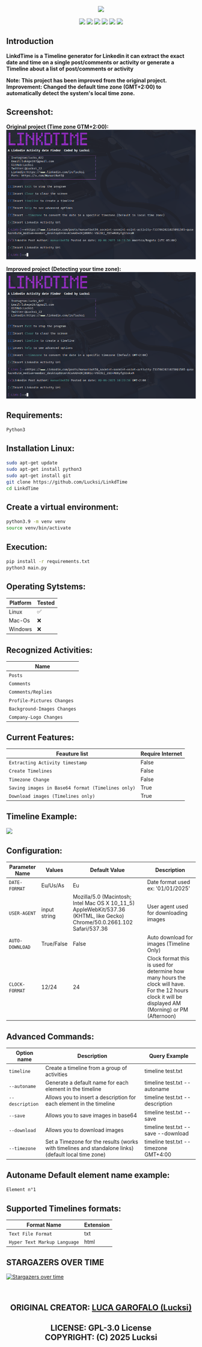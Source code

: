 <p align = "center"><img src = "Banner/Banner.png" ></p>

<p align = "center">
  <img src = "https://img.shields.io/github/stars/Lucksi/LinkdTime">
  <img src = "https://img.shields.io/github/forks/Lucksi/LinkdTime">
  <img src = "https://img.shields.io/badge/Maintained%3F-yes-green.svg">
  <img src = "https://img.shields.io/github/license/Lucksi/LinkdTime">
  <img src = "https://img.shields.io/github/repo-size/Lucksi/LinkdTime">
  <img src= "https://img.shields.io/github/languages/count/Lucksi/LinkdTime">
</p>

## Introduction

**LinkdTime is a Timeline generator for Linkedin it can extract the exact date and time on a single post/comments or activity or generate a Timeline about a list of post/comments or activity**

**Note: This project has been improved from the original project. Improvement: Changed the default time zone (GMT+2:00) to automatically detect the system's local time zone.**

## Screenshot:
**Original project (Time zone GTM+2:00):**
<img src = "Screenshots/Screenshot2.png" >

**Improved project (Detecting your time zone):**
<img src = "Screenshots/Screenshot.png" >

## Requirements:
```
Python3
```

## Installation Linux:
```bash
sudo apt-get update
sudo apt-get install python3
sudo apt-get install git
git clone https://github.com/Lucksi/LinkdTime
cd LinkdTime
```

## Create a virtual environment:
```bash
python3.9 -m venv venv                            
source venv/bin/activate
```

## Execution:
```bash
pip install -r requirements.txt
python3 main.py
```

## Operating Sytstems:

| Platform | Tested |
| ------------- | ------------- |
| Linux  | ✅ |
| Mac-Os  | ❌ |
| Windows | ❌ |


## Recognized Activities:
| Name
| -------------
| `Posts` 
| `Comments`
| `Comments/Replies`
| `Profile-Pictures Changes`
| `Background-Images Changes`
| `Company-Logo Changes`

## Current Features:
| Feauture list | Require Internet |
| ------------- | ----------------|
| `Extracting Activity timestamp`  | False
| `Create Timelines`|  False
| `Timezone Change` | False
| `Saving images in Base64 format (Timelines only)` | True
| `Download images (Timelines only)`| True

## Timeline Example:

<img src = "Screenshots/Screenshot_Timeline.png" >

## Configuration:
| Parameter Name | Values | Default Value | Description |
| ------------- | ------------- | -------------| ------------ |
| `DATE-FORMAT` | Eu/Us/As| Eu | Date format used ex: '01/01/2025'
| `USER-AGENT` | input string | Mozilla/5.0 (Macintosh; Intel Mac OS X 10_11_5) AppleWebKit/537.36 (KHTML, like Gecko) Chrome/50.0.2661.102 Safari/537.36 | User agent used for downloading images
| `AUTO-DOWNLOAD` | True/False| False | Auto download for images (Timeline Only)
| `CLOCK-FORMAT` | 12/24| 24 | Clock format this is used for determine how many hours the clock will have. For the 12 hours clock it will be displayed AM (Morning) or PM (Afternoon)


## Advanced Commands:

| Option name | Description | Query Example |
| ------------- | ------------- | -------------|
| `timeline`  | Create a timeline from a group of activities| timeline test.txt |
| `--autoname`  | Generate a default name for each element in the timeline | timeline test.txt --autoname |
| `--description`  | Allows you to insert a description for each element in the timeline | timeline test.txt --description |
| `--save`  | Allows you to save images in base64 | timeline test.txt --save |
| `--download`  |Allows you to download images | timeline test.txt --save --download |
| `--timezone`  | Set a Timezone for the results (works with timelines and standalone links) (default local time zone) | timeline test.txt --timezone GMT+4:00 |

## Autoname Default element name example:
```bash
Element n°1
```

## Supported Timelines formats:
| Format Name | Extension 
| ------------- | -------------
| `Text File Format` | txt
| `Hyper Text Markup Language` | html


## STARGAZERS OVER TIME 

[![Stargazers over time](https://starchart.cc/Lucksi/LinkdTime.svg)](https://starchart.cc/Lucksi/LinkdTime)

<br>

## <p align = center>  ORIGINAL CREATOR: <a href = "https://github.com/Lucksi">LUCA GAROFALO (Lucksi)</a></p>


## <p align = center>LICENSE: GPL-3.0 License <br>COPYRIGHT: (C) 2025 Lucksi  

